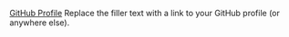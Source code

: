 [GitHub Profile](https://github.com/JaySanchezFMTC)
Replace the filler text with a link to your GitHub profile (or anywhere else).
